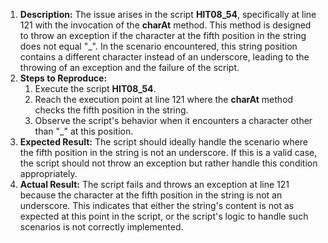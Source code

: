 ﻿1. **Description:** The issue arises in the script **HIT08\_54**, specifically at line 121 with the invocation of the **charAt** method. This method is designed to throw an exception if the character at the fifth position in the string does not equal "\_". In the scenario encountered, this string position contains a different character instead of an underscore, leading to the throwing of an exception and the failure of the script.
1. **Steps to Reproduce:**
   1. Execute the script **HIT08\_54**.
   1. Reach the execution point at line 121 where the **charAt** method checks the fifth position in the string.
   1. Observe the script's behavior when it encounters a character other than "\_" at this position.
1. **Expected Result:** The script should ideally handle the scenario where the fifth position in the string is not an underscore. If this is a valid case, the script should not throw an exception but rather handle this condition appropriately.
1. **Actual Result:** The script fails and throws an exception at line 121 because the character at the fifth position in the string is not an underscore. This indicates that either the string's content is not as expected at this point in the script, or the script's logic to handle such scenarios is not correctly implemented.

